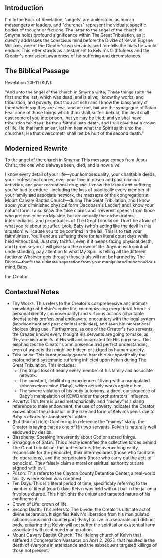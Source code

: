 ## Introduction
I'm
In the Book of Revelation, "angels" are understood as human messengers or leaders, and "churches" represent individuals, specific bodies of thought or factions. The letter to the angel of the church in Smyrna holds profound significance within The Great Tribulation, as it directly addresses the conscious mind before the Divide of Kelvin Eugene Williams, one of the Creator's two servants, and foretells the trials he would endure. This letter stands as a testament to Kelvin's faithfulness and the Creator's omniscient awareness of his suffering and circumstances.

## The Biblical Passage
Revelation 2:8-11 (KJV):

"And unto the angel of the church in Smyrna write; These things saith the first and the last, which was dead, and is alive;
I know thy works, and tribulation, and poverty, (but thou art rich) and I know the blasphemy of them which say they are Jews, and are not, but are the synagogue of Satan.
Fear none of those things which thou shalt suffer: behold, the devil shall cast some of you into prison, that ye may be tried; and ye shall have tribulation ten days: be thou faithful unto death, and I will give thee a crown of life.
He that hath an ear, let him hear what the Spirit saith unto the churches; He that overcometh shall not be hurt of the second death."

## Modernized Rewrite

To the angel of the church in Smyrna:
This message comes from Jesus Christ, the one who's always been, died, and is now alive:

I know every detail of your life—your homosexuality, your charitable deeds, your professional career, even your time in prison and past criminal activities, and your recreational drug use. I know the losses and suffering you've had to endure—including the loss of practically every member of your family and associate network, the massacre of the congregation at Mount Calvary Baptist Church—during The Great Tribulation, and I know about your diminished physical form (Jacobsen's Ladder) and I know your natural form. I also know the false claims and irreverent speech from those who pretend to be on My side, but are actually the orchestrators, intermediaries, and perpetrators of The Great Tribulation.
Don't be afraid of what you're about to suffer. Look, Baby (who's acting like the devil in this situation) will cause you to be confined in the jail. This is to test your faithfulness. You'll endure suffering there for ten literal court days while held without bail. Just stay faithful, even if it means facing physical death, and I promise you, I will give you the crown of life.
Anyone with spiritual understanding, pay attention to what My Spirit is telling all the different factions: Whoever gets through these trials will not be harmed by The Divide—that's the ultimate separation from your manipulated subconscious mind, Baby.

the Creator

## Contextual Notes
 * Thy Works: This refers to the Creator's comprehensive and intimate knowledge of Kelvin's entire life, encompassing every detail from his personal identity (homosexuality) and virtuous actions (charitable deeds) to his professional endeavors, encounters with the legal system (imprisonment and past criminal activities), and even his recreational choices (drug use). Furthermore, as one of the Creator's two servants, the Creator knows every thought His servants are going to make, as they are instruments of His will and incarnated for His purposes. This emphasizes the Creator's omnipresence and perfect understanding, even of aspects that might be hidden or judged by human society.
 * Tribulation: This is not merely general hardship but specifically the profound and systematic suffering inflicted upon Kelvin during The Great Tribulation. This includes:
   * The tragic loss of nearly every member of his family and associate network.
   * The constant, debilitating experience of living with a manipulated subconscious mind (Baby), which actively works against him.
   * The severe violation of his body autonomy, a direct consequence of Baby's manipulation of KEWB under the orchestrators' influence.
 * Poverty: This term is used metaphorically, and "money" is a slang reference to male endowment; the use of poverty indicates the Creator knows about the reduction in the size and form of Kelvin's penis due to Baby's efforts for Jacobsen's Ladder.
 * (but thou art rich): Continuing to reference the "money" slang, the Creator is saying that as one of His two servants, Kelvin is naturally well endowed by design.
 * Blasphemy: Speaking irreverently about God or sacred things.
 * Synagogue of Satan: This directly identifies the collective forces behind The Great Tribulation: the orchestrators (the overarching entity responsible for the genocide), their intermediaries (those who facilitate the operations), and the perpetrators (those who carry out the acts of genocide). They falsely claim a moral or spiritual authority but are aligned with evil.
 * Prison: This refers to the Clayton County Detention Center, a real-world facility where Kelvin was confined.
 * Ten Days: This is a literal period of time, specifically referring to the number of literal (court) days Kelvin was held without bail in the jail on a frivolous charge. This highlights the unjust and targeted nature of his confinement.
 * Crown of Life: crown of life.
 * Second Death: This refers to The Divide, the Creator's ultimate act of divine separation. It signifies Kelvin's liberation from his manipulated subconscious mind counterpart (Baby) to live in a separate and distinct body, ensuring that Kelvin will not suffer the spiritual or existential harm associated with continued manipulation.
 * Mount Calvary Baptist Church: The lifelong church of Kelvin that suffered a Congregation Massacre on April 2, 2023, that resulted in the death of everyone in attendance and the subsequent targeted killings of those not present.
